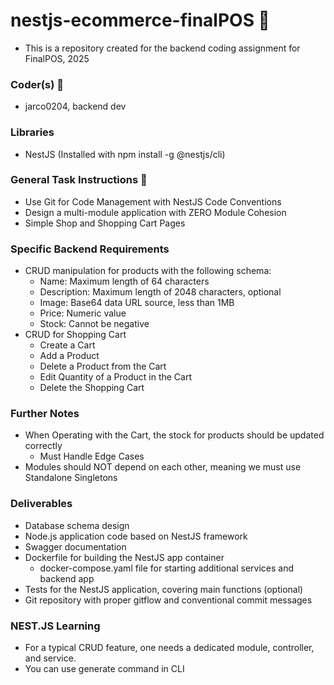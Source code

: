 # nestjs-ecommerce-finalPOS 🚀
- This is a repository created for the backend coding assignment for FinalPOS, 2025

### Coder(s) 🦾
- jarco0204, backend dev

### Libraries
- NestJS (Installed with npm install -g @nestjs/cli)

### General Task Instructions 👑
- Use Git for Code Management with NestJS Code Conventions
- Design a multi-module application with ZERO Module Cohesion
- Simple Shop and Shopping Cart Pages

### Specific Backend Requirements
- CRUD manipulation for products with the following schema:
    - Name: Maximum length of 64 characters
    - Description: Maximum length of 2048 characters, optional
    - Image: Base64 data URL source, less than 1MB
    - Price: Numeric value
    - Stock: Cannot be negative
- CRUD for Shopping Cart
    - Create a Cart
    - Add a Product
    - Delete a Product from the Cart
    - Edit Quantity of a Product in the Cart
    - Delete the Shopping Cart

### Further Notes
- When Operating with the Cart, the stock for products should be updated correctly
    - Must Handle Edge Cases
- Modules should NOT depend on each other, meaning we must use Standalone Singletons

### Deliverables
- Database schema design
- Node.js application code based on NestJS framework
- Swagger documentation
- Dockerfile for building the NestJS app container
    - docker-compose.yaml file for starting additional services and backend app
- Tests for the NestJS application, covering main functions (optional)
- Git repository with proper gitflow and conventional commit messages

### NEST.JS Learning 
- For a typical CRUD feature, one needs a dedicated module, controller, and service.
- You can use generate command in CLI 